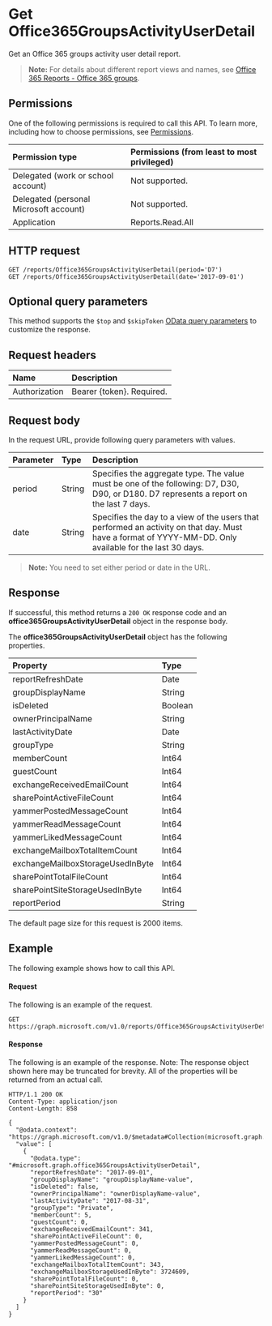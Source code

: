 # Get Office365GroupsActivityUserDetail 

Get an Office 365 groups activity user detail report.

> **Note:** For details about different report views and names, see [Office 365 Reports - Office 365 groups](https://support.office.com/client/Office-365-groups-a27f1a99-3557-4f85-9560-a28e3d822a40).

## Permissions

One of the following permissions is required to call this API. To learn more, including how to choose permissions, see [Permissions](../../../concepts/permissions_reference.md).

| Permission type                        | Permissions (from least to most privileged) |
| :------------------------------------- | :--------------------------------------- |
| Delegated (work or school account)     | Not supported.                           |
| Delegated (personal Microsoft account) | Not supported.                           |
| Application                            | Reports.Read.All                         |

## HTTP request

<!-- { "blockType": "ignored" } -->

```http
GET /reports/Office365GroupsActivityUserDetail(period='D7')
GET /reports/Office365GroupsActivityUserDetail(date='2017-09-01')
```

## Optional query parameters

This method supports the `$top` and `$skipToken` [OData query parameters](../../../concepts/query_parameters.md) to customize the response.

## Request headers

| Name          | Description               |
| :------------ | :------------------------ |
| Authorization | Bearer {token}. Required. |

## Request body

In the request URL, provide following query parameters with values.

| Parameter | Type   | Description                              |
| :-------- | :----- | :--------------------------------------- |
| period    | String | Specifies the aggregate type. The value must be one of the following: D7, D30, D90, or D180. D7 represents a report on the last 7 days. |
| date      | String | Specifies the day to a view of the users that performed an activity on that day. Must have a format of YYYY-MM-DD. Only available for the last 30 days. |

> **Note:** You need to set either period or date in the URL.

## Response

If successful, this method returns a `200 OK` response code and an **office365GroupsActivityUserDetail** object in the response body.

The **office365GroupsActivityUserDetail** object has the following properties.

| Property                         | Type    |
| :------------------------------- | :------ |
| reportRefreshDate                | Date    |
| groupDisplayName                 | String  |
| isDeleted                        | Boolean |
| ownerPrincipalName               | String  |
| lastActivityDate                 | Date    |
| groupType                        | String  |
| memberCount                      | Int64   |
| guestCount                       | Int64   |
| exchangeReceivedEmailCount       | Int64   |
| sharePointActiveFileCount        | Int64   |
| yammerPostedMessageCount         | Int64   |
| yammerReadMessageCount           | Int64   |
| yammerLikedMessageCount          | Int64   |
| exchangeMailboxTotalItemCount    | Int64   |
| exchangeMailboxStorageUsedInByte | Int64   |
| sharePointTotalFileCount         | Int64   |
| sharePointSiteStorageUsedInByte  | Int64   |
| reportPeriod                     | String  |

The default page size for this request is 2000 items.

## Example

The following example shows how to call this API.

#### Request

The following is an example of the request.

```http
GET https://graph.microsoft.com/v1.0/reports/Office365GroupsActivityUserDetail(period='D7')
```

#### Response

The following is an example of the response.
Note: The response object shown here may be truncated for brevity. All of the properties will be returned from an actual call.

```http
HTTP/1.1 200 OK
Content-Type: application/json
Content-Length: 858

{
  "@odata.context": "https://graph.microsoft.com/v1.0/$metadata#Collection(microsoft.graph.office365GroupsActivityUserDetail)", 
  "value": [
    {
      "@odata.type": "#microsoft.graph.office365GroupsActivityUserDetail", 
      "reportRefreshDate": "2017-09-01", 
      "groupDisplayName": "groupDisplayName-value", 
      "isDeleted": false, 
      "ownerPrincipalName": "ownerDisplayName-value", 
      "lastActivityDate": "2017-08-31", 
      "groupType": "Private", 
      "memberCount": 5, 
      "guestCount": 0, 
      "exchangeReceivedEmailCount": 341, 
      "sharePointActiveFileCount": 0, 
      "yammerPostedMessageCount": 0, 
      "yammerReadMessageCount": 0, 
      "yammerLikedMessageCount": 0, 
      "exchangeMailboxTotalItemCount": 343, 
      "exchangeMailboxStorageUsedInByte": 3724609, 
      "sharePointTotalFileCount": 0, 
      "sharePointSiteStorageUsedInByte": 0, 
      "reportPeriod": "30"
    }
  ]
}
```
